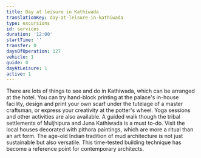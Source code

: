 ```yaml
---
title: Day at leisure in Kathiwada
translationKey: day-at-leisure-in-kathiwada
type: excursions
id: services
duration: '12:00'
startTime: ''
transfer: 0
daysOfOperation: 127
vehicle: 1
guide: 0
dayAtLeisure: 1
active: 1
---
```

There are lots of things to see and do in Kathiwada, which can be arranged at the hotel. You can try hand-block printing at the palace's in-house facility, design and print your own scarf under the tutelage of a master craftsman, or express your creativity at the potter's wheel. Yoga sessions and other activities are also available.       A guided walk though the tribal settlements of Muljhipura and Juna Kathiwada is a must to-do. Visit the local houses decorated with pithora paintings, which are more a ritual than an art form. The age-old Indian tradition of mud architecture is not just sustainable but also versatile. This time-tested building technique has become a reference point for contemporary architects.